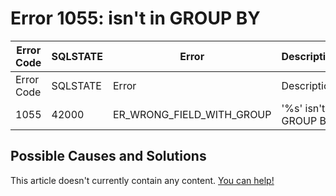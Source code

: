 
# Error 1055: isn't in GROUP BY


| Error Code | SQLSTATE | Error | Description |
| --- | --- | --- | --- |
| Error Code | SQLSTATE | Error | Description |
| 1055 | 42000 | ER_WRONG_FIELD_WITH_GROUP | '%s' isn't in GROUP BY |




## Possible Causes and Solutions


This article doesn't currently contain any content. [You can help!](/kb/en/writing-and-editing-knowledge-base-articles/)

